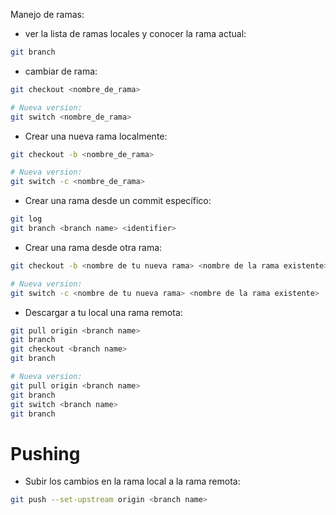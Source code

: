 Manejo de ramas:
* ver la lista de ramas locales y conocer la rama actual:
```bash
git branch
```

* cambiar de rama:
```bash
git checkout <nombre_de_rama>

# Nueva version:
git switch <nombre_de_rama>
```

* Crear una nueva rama localmente:
```bash
git checkout -b <nombre_de_rama>

# Nueva version:
git switch -c <nombre_de_rama>
```

* Crear una rama desde un commit específico:
```bash
git log
git branch <branch name> <identifier>
```

* Crear una rama desde otra rama:
```bash
git checkout -b <nombre de tu nueva rama> <nombre de la rama existente>

# Nueva version:
git switch -c <nombre de tu nueva rama> <nombre de la rama existente>
```

* Descargar a tu local una rama remota:
```bash
git pull origin <branch name>
git branch
git checkout <branch name>
git branch

# Nueva version:
git pull origin <branch name>
git branch
git switch <branch name>
git branch
```

# Pushing

* Subir los cambios en la rama local a la rama remota:
```bash
git push --set-upstream origin <branch name>
```




